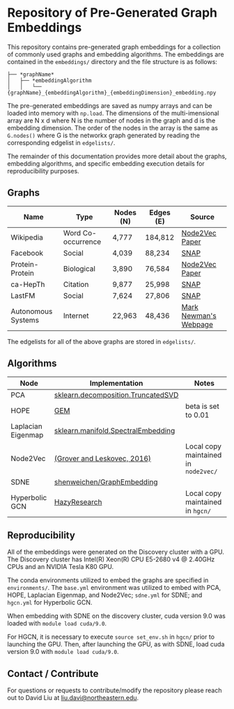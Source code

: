 # Repository of Pre-Generated Graph Embeddings

This repository contains pre-generated graph embeddings for a collection of commonly used graphs and embedding algorithms. The embeddings are contained in the `embeddings/` directory and the file structure is as follows: 
```
├── *graphName*
│   ├── *embeddingAlgorithm
│   │   └── {graphName}_{embeddingAlgorithm}_{embeddingDimension}_embedding.npy
```

The pre-generated embeddings are saved as numpy arrays and can be loaded into memory with `np.load`. The dimensions of the multi-imensional array are N x d where N is the number of nodes in the graph and d is the embedding dimension. The order of the nodes in the array is the same as `G.nodes()` where G is the networkx graph generated by reading the corresponding edgelist in `edgelists/`. 

The remainder of this documentation provides more detail about the graphs, embedding algorithms, and specific embedding execution details for reproducibility purposes. 

## Graphs 
| Name | Type | Nodes (N) | Edges (E) | Source |
| ----------- | ----------- | ----------- | ----------- | ----------- |
| Wikipedia | Word Co-occurrence | 4,777 | 184,812 | [Node2Vec Paper](http://snap.stanford.edu/node2vec/POS.mat) |
| Facebook | Social | 4,039 | 88,234 | [SNAP](http://snap.stanford.edu/data/facebook_combined.txt.gz) |
| Protein-Protein | Biological | 3,890 | 76,584 | [Node2Vec Paper](http://snap.stanford.edu/node2vec/Homo_sapiens.mat) |
| ca-HepTh | Citation | 9,877 | 25,998 | [SNAP](http://snap.stanford.edu/data/ca-HepPh.txt.gz) |
| LastFM | Social | 7,624 | 27,806 | [SNAP](http://snap.stanford.edu/data/lastfm_asia.zip) |
| Autonomous Systems | Internet | 22,963 | 48,436 | [Mark Newman's Webpage](http://www-personal.umich.edu/~mejn/netdata/as-22july06.zip) |

The edgelists for all of the above graphs are stored in `edgelists/`. 

## Algorithms 

| Node | Implementation | Notes |
| ----------- | ----------- | ----------- |
| PCA | [sklearn.decomposition.TruncatedSVD](https://scikit-learn.org/stable/modules/generated/sklearn.decomposition.TruncatedSVD.html)| |
| HOPE | [GEM](https://github.com/palash1992/GEM) | beta is set to 0.01 |
| Laplacian Eigenmap | [sklearn.manifold.SpectralEmbedding](https://scikit-learn.org/stable/modules/generated/sklearn.manifold.SpectralEmbedding.html) | |
| Node2Vec | [(Grover and Leskovec, 2016)](https://github.com/aditya-grover/node2vec) | Local copy maintained in `node2vec/`|
| SDNE | [shenweichen/GraphEmbedding](https://github.com/shenweichen/GraphEmbedding) | | 
| Hyperbolic GCN | [HazyResearch](https://github.com/HazyResearch/hgcn) | Local copy maintained in `hgcn/`| 

## Reproducibility 

All of the embeddings were generated on the Discovery cluster with a GPU. The Discovery cluster has Intel(R) Xeon(R) CPU E5-2680 v4 @ 2.40GHz CPUs and an NVIDIA Tesla K80 GPU. 

The conda environments utilized to embed the graphs are specified in `environments/`. The `base.yml` environment was utilized to embed with PCA, HOPE, Laplacian Eigenmap, and Node2Vec; `sdne.yml` for SDNE; and `hgcn.yml` for Hyperbolic GCN. 

When embedding with SDNE on the discovery cluster, cuda version 9.0 was loaded with `module load cuda/9.0`.

For HGCN, it is necessary to execute `source set_env.sh` in `hgcn/` prior to launching the GPU. Then, after launching the GPU, as with SDNE, load cuda version 9.0 with `module load cuda/9.0`. 

## Contact / Contribute 

For questions or requests to contribute/modify the repository please reach out to David Liu at [liu.davi@northeastern.edu](liu.davi@northeastern.edu). 